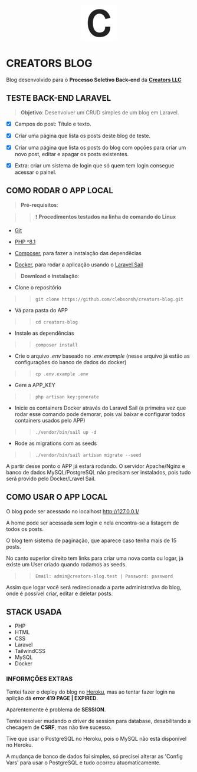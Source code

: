 <p align="center"><img src="https://raw.githubusercontent.com/clebsonsh/creators-blog/master/public/img/logo.png" width="100"></p>

# CREATORS BLOG

Blog desenvolvido para o **Processo Seletivo Back-end** da [**Creators LLC**](https://creators.llc/)

## TESTE BACK-END LARAVEL

> **Objetivo**: Desenvolver um CRUD simples de um blog em Laravel.

-   [x] Campos do post: Título e texto.

-   [x] Criar uma página que lista os posts deste blog de teste.

-   [x] Criar uma página que lista os posts do blog com opções para criar um novo post, editar e apagar os posts existentes.

-   [x] Extra: criar um sistema de login que só quem tem login consegue acessar o painel.

## COMO RODAR O APP LOCAL

> **Pré-requisitos**:

> > :heavy_exclamation_mark: **Procedimentos testados na linha de comando do Linux**

-   [Git](https://git-scm.com/downloads)

-   [PHP ^8.1](https://www.php.net/downloads.php)

-   [Composer](https://getcomposer.org/), para fazer a instalação das dependêcias

-   [Docker](https://docs.docker.com/get-docker/), para rodar a aplicação usando o [Laravel Sail](https://laravel.com/docs/9.x/sail)

> **Download e instalação**:

-   Clone o repositório

> > `git clone https://github.com/clebsonsh/creators-blog.git`

-   Vá para pasta do APP

> > `cd creators-blog`

-   Instale as dependências

> > `composer install`

-   Crie o arquivo _.env_ baseado no _.env.example_ (nesse arquivo já estão as configurações do banco de dados do docker)

> > `cp .env.example .env`

-   Gere a APP_KEY

> > `php artisan key:generate`

-   Inicie os containers Docker através do Laravel Sail (a primeira vez que rodar esse comando pode demorar, pois vai baixar e configurar todos containers usados pelo APP)

> > `./vendor/bin/sail up -d`

-   Rode as migrations com as seeds

> > `./vendor/bin/sail artisan migrate --seed`

A partir desse ponto o APP já estará rodando. O servidor Apache/Nginx e banco de dados MySQL/PostgreSQL não precisam ser instalados, pois tudo será provido pelo Docker/Lravel Sail.

## COMO USAR O APP LOCAL

O blog pode ser acessado no localhost http://127.0.0.1/

A home pode ser acessada sem login e nela encontra-se a listagem de todos os posts.

O blog tem sistema de paginação, que aparece caso tenha mais de 15 posts.

No canto superior direito tem links para criar uma nova conta ou logar, já existe um User criado quando rodamos as seeds.

> > `Email: admin@creators-blog.test | Password: password`

Assim que logar você será redirecionado a parte administrativa do blog, onde é possível criar, editar e deletar posts.

## STACK USADA

-   PHP
-   HTML
-   CSS
-   Laravel
-   TailwindCSS
-   MySQL
-   Docker

### INFORMÇÕES EXTRAS

Tentei fazer o deploy do blog no [Heroku](https://creators-dev-blog.herokuapp.com/), mas ao tentar fazer login na aplição dá **error 419 PAGE | EXPIRED**.

Aparentemente é problema de **SESSION**.

Tentei resolver mudando o driver de session para database, desabilitando a checagem de **CSRF**, mas não tive sucesso.

Tive que usar o PostgreSQL no Heroku, pois o MySQL não está disponível no Heroku.

A mudança de banco de dados foi simples, só precisei alterar as 'Config Vars' para usar o PostgreSQL e tudo ocorreu atuomaticamente.

